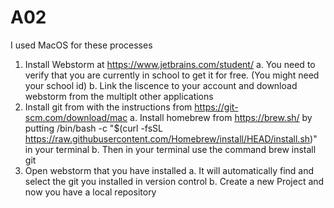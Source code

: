 # A02
I used MacOS for these processes
1. Install Webstorm at https://www.jetbrains.com/student/
    a. You need to verify that you are currently in school to get it for free. (You might need your school id)
    b. Link the liscence to your account and download webstorm from the multiplt other applications
2. Install git from with the instructions from https://git-scm.com/download/mac
    a. Install homebrew from https://brew.sh/ by putting /bin/bash -c "$(curl -fsSL https://raw.githubusercontent.com/Homebrew/install/HEAD/install.sh)" in your terminal
    b. Then in your terminal use the command brew install git
3. Open webstorm that you have installed
    a. It will automatically find and select the git you installed in version control
    b. Create a new Project and now you have a local repository
